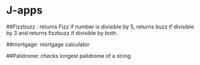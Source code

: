 # J-apps

##Fizzbuzz : returns Fizz if number is divisible by 5, returns buzz if divisible by 3 and returns fizzbuzz if divisible by both.

##mortgage: mortgage calculator

##Palidrome: checks longest palidrome of a string
